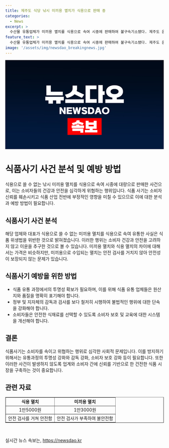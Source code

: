 ```yaml
---
title: 제주도 식당 낚시 미끼용 멸치가 식용으로 판매 중
categories:
  - News
excerpt: >
  수산물 유통업체가 미끼용 멸치를 식용으로 속여 시중에 판매하여 불구속기소됐다. 제주도 음식점과 소매업자 등에게 식용으로 전달된 28t의 비식용 냉동 멸치는 안전성 문제를 야기시켰다. 식용 멸치와 미끼용 멸치의 단가 차이는 크지 않지만, 미끼용은 오염물질을 살피는 검사를 받지 않아 안전성이 보장되지 않는다. 이 회사는 이를 통해 7460만 원을 벌었다.
feature_text: >
  수산물 유통업체가 미끼용 멸치를 식용으로 속여 시중에 판매하여 불구속기소됐다. 제주도 음식점과 소매업자 등에게 식용으로 전달된 28t의 비식용 냉동 멸치는 안전성 문제를 야기시켰다. 식용 멸치와 미끼용 멸치의 단가 차이는 크지 않지만, 미끼용은 오염물질을 살피는 검사를 받지 않아 안전성이 보장되지 않는다. 이 회사는 이를 통해 7460만 원을 벌었다.
image: '/assets/img/newsdao_breakingnews.jpg'
---
```


<p><img src="/assets/img/newsdao_breakingnews.jpg" alt="firstkoreanews 속보" /></p>

<h1>식품사기 사건 분석 및 예방 방법</h1>

<p data-ke-size="size16">식용으로 쓸 수 없는 낚시 미끼용 멸치를 식용으로 속여 시중에 대량으로 판매한 사건으로, 이는 소비자들의 건강과 안전을 심각하게 위협하는 행위입니다. 식품 사기는 소비자 신뢰를 훼손시키고 식품 산업 전반에 부정적인 영향을 미칠 수 있으므로 이에 대한 분석과 예방 방법이 필요합니다.</p>

<h2 data-ke-size="size26">식품사기 사건 분석</h2>

<p data-ke-size="size16">해당 업체와 대표가 식용으로 쓸 수 없는 미끼용 멸치를 식용으로 속여 유통한 사실은 식품 위생법을 위반한 것으로 밝혀졌습니다. 이러한 행위는 소비자 건강과 안전을 고려하지 않고 이윤을 추구한 것으로 볼 수 있습니다. 미끼용 멸치와 식용 멸치의 차이에 대해서는 가격은 비슷하지만, 미끼용으로 수입되는 멸치는 안전 검사를 거치지 않아 안전성이 보장되지 않는 문제가 있습니다.</p>

<h2 data-ke-size="size26">식품사기 예방을 위한 방법</h2>

<ul>
  <li>식품 유통 과정에서의 투명성 확보가 필요하며, 이를 위해 식품 유통 업체들은 원산지와 품질을 명확히 표기해야 합니다.</li>
  <li>정부 및 지자체의 감독과 검사를 보다 철저히 시행하여 불법적인 행위에 대한 단속을 강화해야 합니다.</li>
  <li>소비자들은 안전한 식재료를 선택할 수 있도록 소비자 보호 및 교육에 대한 시스템을 개선해야 합니다.</li>
</ul>

<h2 data-ke-size="size26">결론</h2>

<p data-ke-size="size16">식품사기는 소비자를 속이고 위협하는 행위로 심각한 사회적 문제입니다. 이를 방지하기 위해서는 유통과정의 투명성 강화와 감독 강화, 소비자 보호 강화 등이 필요합니다. 또한 이러한 사건이 발생하지 않도록 업계와 소비자 간에 신뢰를 기반으로 한 건전한 식품 시장을 구축하는 것이 중요합니다.</p>

<h2 data-ke-size="size26">관련 자료</h2>

<table style="width: 100%;" border="1">
<tbody>
<tr>
<td style="text-align: center; height: 17px;"><b>식용 멸치</b></td>
<td style="text-align: center; height: 17px;"><b>미끼용 멸치</b></td>
</tr>
<tr>
<td style="text-align: center; height: 17px;">1만5000원</td>
<td style="text-align: center; height: 17px;">1만3000원</td>
</tr>
<tr>
<td style="text-align: center; height: 17px;">안전 검사를 거쳐 안전함</td>
<td style="text-align: center; height: 17px;">안전 검사가 부족하여 불안전함</td>
</tr>
</tbody>
</table>

<p data-ke-size="size16">&nbsp;</p>
실시간 뉴스 속보는, <a href="https://newsdao.kr" rel="dofollow">https://newsdao.kr</a>


